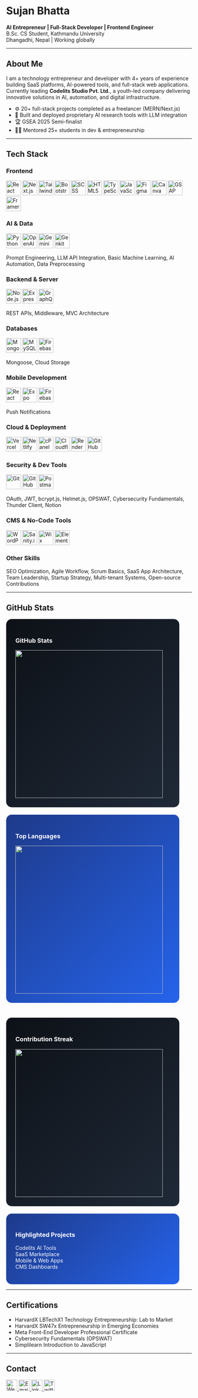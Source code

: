 # Sujan Bhatta

**AI Entrepreneur | Full-Stack Developer | Frontend Engineer**  
B.Sc. CS Student, Kathmandu University  
Dhangadhi, Nepal | Working globally

---

## About Me

I am a technology entrepreneur and developer with 4+ years of experience building SaaS platforms, AI-powered tools, and full-stack web applications.  
Currently leading **Codelits Studio Pvt. Ltd.**, a youth-led company delivering innovative solutions in AI, automation, and digital infrastructure.

- ⚙️ 20+ full-stack projects completed as a freelancer (MERN/Next.js)  
- 🧠 Built and deployed proprietary AI research tools with LLM integration  
- 🏆 GSEA 2025 Semi-finalist  
- 🧑‍🏫 Mentored 25+ students in dev & entrepreneurship  

---

## Tech Stack

### Frontend
<p>
  <img src="https://cdn.simpleicons.org/react/61DAFB" alt="React" width="40" height="40"/> 
  <img src="https://cdn.simpleicons.org/next.js/000000" alt="Next.js" width="40" height="40"/> 
  <img src="https://cdn.simpleicons.org/tailwindcss/38BDF8" alt="Tailwind" width="40" height="40"/> 
  <img src="https://cdn.simpleicons.org/bootstrap/7952B3" alt="Bootstrap" width="40" height="40"/> 
  <img src="https://cdn.simpleicons.org/sass/CC6699" alt="SCSS" width="40" height="40"/> 
  <img src="https://cdn.simpleicons.org/html5/E34F26" alt="HTML5" width="40" height="40"/> 
  <img src="https://cdn.simpleicons.org/typescript/3178C6" alt="TypeScript" width="40" height="40"/> 
  <img src="https://cdn.simpleicons.org/javascript/F7DF1E" alt="JavaScript" width="40" height="40"/> 
  <img src="https://cdn.simpleicons.org/figma/F24E1E" alt="Figma" width="40" height="40"/> 
  <img src="https://cdn.simpleicons.org/canva/00C4CC" alt="Canva" width="40" height="40"/> 
  <img src="https://cdn.simpleicons.org/greensock/88CE02" alt="GSAP" width="40" height="40"/> 
  <img src="https://cdn.simpleicons.org/framer/0055FF" alt="Framer Motion" width="40" height="40"/>
</p>

### AI & Data
<p>
  <img src="https://cdn.simpleicons.org/python/3776AB" alt="Python" width="40" height="40"/> 
  <img src="https://cdn.simpleicons.org/openai/412991" alt="OpenAI" width="40" height="40"/>
  <img src="https://icons8.com/icons/set/gemini-ai" alt="Gemini AI" width="40" height="40"/> 
  <img src="https://icons8.com/icons/set/genkit" alt="Genkit" width="40" height="40"/>
</p>
<p>
Prompt Engineering, LLM API Integration, Basic Machine Learning, AI Automation, Data Preprocessing
</p>

### Backend & Server
<p>
  <img src="https://cdn.simpleicons.org/node.js/339933" alt="Node.js" width="40" height="40"/> 
  <img src="https://cdn.simpleicons.org/express/000000" alt="Express.js" width="40" height="40"/> 
  <img src="https://cdn.simpleicons.org/graphql/E10098" alt="GraphQL" width="40" height="40"/> 
</p>
<p>
REST APIs, Middleware, MVC Architecture
</p>

### Databases
<p>
  <img src="https://cdn.simpleicons.org/mongodb/47A248" alt="MongoDB" width="40" height="40"/> 
  <img src="https://cdn.simpleicons.org/mysql/4479A1" alt="MySQL" width="40" height="40"/> 
  <img src="https://cdn.simpleicons.org/firebase/FFCA28" alt="Firebase" width="40" height="40"/>
</p>
<p>
Mongoose, Cloud Storage
</p>

### Mobile Development
<p>
  <img src="https://cdn.simpleicons.org/react/61DAFB" alt="React Native" width="40" height="40"/> 
  <img src="https://cdn.simpleicons.org/expo/000020" alt="Expo" width="40" height="40"/> 
  <img src="https://cdn.simpleicons.org/firebase/FFCA28" alt="Firebase Auth" width="40" height="40"/>
</p>
<p>Push Notifications</p>

### Cloud & Deployment
<p>
  <img src="https://cdn.simpleicons.org/vercel/000000" alt="Vercel" width="40" height="40"/> 
  <img src="https://cdn.simpleicons.org/netlify/00C7B7" alt="Netlify" width="40" height="40"/> 
  <img src="https://cdn.simpleicons.org/cpanel/DB0000" alt="cPanel" width="40" height="40"/> 
  <img src="https://cdn.simpleicons.org/cloudflare/F38020" alt="Cloudflare" width="40" height="40"/> 
  <img src="https://cdn.simpleicons.org/render/00CFFF" alt="Render" width="40" height="40"/> 
  <img src="https://cdn.simpleicons.org/github/181717" alt="GitHub Pages" width="40" height="40"/>
</p>

### Security & Dev Tools
<p>
  <img src="https://cdn.simpleicons.org/git/F05032" alt="Git" width="40" height="40"/> 
  <img src="https://cdn.simpleicons.org/github/181717" alt="GitHub" width="40" height="40"/> 
  <img src="https://cdn.simpleicons.org/postman/FF6C37" alt="Postman" width="40" height="40"/> 
</p>
<p>
OAuth, JWT, bcrypt.js, Helmet.js, OPSWAT, Cybersecurity Fundamentals, Thunder Client, Notion
</p>

### CMS & No-Code Tools
<p>
  <img src="https://cdn.simpleicons.org/wordpress/21759B" alt="WordPress" width="40" height="40"/> 
  <img src="https://cdn.simpleicons.org/sanity/FF3A00" alt="Sanity.io" width="40" height="40"/> 
  <img src="https://cdn.simpleicons.org/wix/1D1D1B" alt="Wix" width="40" height="40"/> 
  <img src="https://cdn.simpleicons.org/elementor/2200FF" alt="Elementor" width="40" height="40"/> 
</p>

### Other Skills
SEO Optimization, Agile Workflow, Scrum Basics, SaaS App Architecture, Team Leadership, Startup Strategy, Multi-tenant Systems, Open-source Contributions

---

## GitHub Stats

<div style="display: flex; flex-wrap: wrap; gap: 20px; justify-content: flex-start; margin-bottom: 40px;">

<!-- GitHub Stats -->
<div style="background: linear-gradient(135deg,#0D1117,#1F2937); color:white; border-radius:15px; padding:25px; width:420px; text-align:left;">
  <h3>GitHub Stats</h3>
  <img src="https://github-readme-stats.vercel.app/api?username=sujan0629&show_icons=true&theme=dark&hide=stars=true&hide_border=true&count_private=true" width="400"/>
</div>

<!-- Top Languages -->
<div style="background: linear-gradient(135deg,#1E3A8A,#2563EB); color:white; border-radius:15px; padding:25px; width:420px; text-align:left;">
  <h3>Top Languages</h3>
  <img src="https://github-readme-stats.vercel.app/api/top-langs/?username=sujan0629&layout=compact&theme=dark&hide_border=true&langs_count=6" width="400"/>
</div>

</div>

<!-- Contribution Streak -->
<div style="background: linear-gradient(135deg,#0D1117,#1F2937); color:white; border-radius:15px; padding:25px; width:420px; text-align:left; margin-bottom: 20px;">
  <h3>Contribution Streak</h3>
  <img src="https://github-readme-streak-stats.herokuapp.com/?user=sujan0629&theme=dark&hide_border=true" width="400"/>
</div>

<!-- Highlighted Projects -->
<div style="background: linear-gradient(135deg,#1E3A8A,#2563EB); color:white; border-radius:15px; padding:25px; width:420px; text-align:left;">
  <h3>Highlighted Projects</h3>
  <p>Codelits AI Tools<br>SaaS Marketplace<br>Mobile & Web Apps<br>CMS Dashboards</p>
</div>

---

## Certifications

- HarvardX LBTechX1 Technology Entrepreneurship: Lab to Market  
- HarvardX SW47x Entrepreneurship in Emerging Economies  
- Meta Front-End Developer Professional Certificate  
- Cybersecurity Fundamentals (OPSWAT)  
- Simplilearn Introduction to JavaScript  

---

## Contact
<p>
  <!-- Website -->
  <a href="https://sujan0629.com.np" target="_blank">
    <img src="https://cdn.simpleicons.org/internet/000000" alt="Website" width="30" height="30"/>
  </a>
  
  <!-- Email -->
  <a href="mailto:sujanbhatta@codelitsstudio.com">
    <img src="https://cdn.simpleicons.org/gmail/D14836" alt="Email" width="30" height="30"/>
  </a>
  
  <!-- LinkedIn -->
  <a href="https://www.linkedin.com/in/sujan-bhatta-080206290609sbsrsb/" target="_blank">
    <img src="https://cdn.simpleicons.org/linkedin/0077B5" alt="LinkedIn" width="30" height="30"/>
  </a>
  
  <!-- Twitter/X -->
  <a href="https://x.com/sujan_0629" target="_blank">
    <img src="https://cdn.simpleicons.org/twitter/1DA1F2" alt="Twitter/X" width="30" height="30"/>
  </a>
</p>

